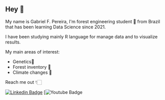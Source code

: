  ## Hey 👋

 My name is Gabriel F. Pereira, I'm forest engineering student 🌱 from    Brazil that has been learning Data Science since 2021.

 I have been studying mainly R language for manage data and to visualize results. 

My main areas of interest: 
- Genetics🧬
- Forest inventory 🌲
- Climate changes 🥵


Reach me out  👇🏻

[![Linkedin Badge](https://img.shields.io/badge/-LinkedIn-blue?style=flat-square&logo=Linkedin&logoColor=white&link=https://www.linkedin.com/in/gabriel-de-freitas-pereira-925260205)](https://www.linkedin.com/in/gabriel-de-freitas-pereira-925260205) [![Youtube Badge](https://img.shields.io/badge/-Youtube-FF0000?style=flat-square&labelColor=FF0000&logo=youtube&logoColor=white&link=https://www.youtube.com/channel/UCw3sS4v18RQ4Q7QxacQf7JQ) 
